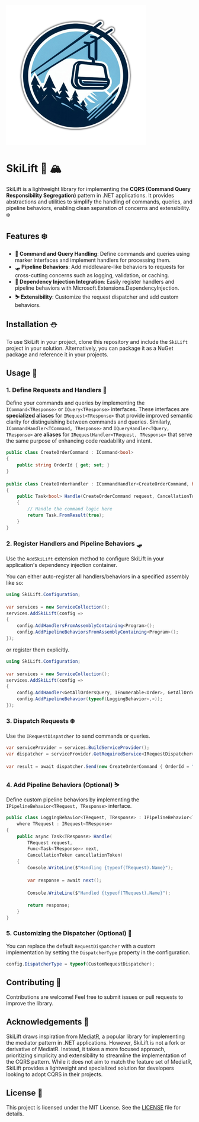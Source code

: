![SkiLift Logo](resources/skilift_logo_small.png)

# SkiLift 🚡 🏔️

SkiLift is a lightweight library for implementing the **CQRS (Command Query Responsibility Segregation)** pattern in .NET applications. It provides abstractions and utilities to simplify the handling of commands, queries, and pipeline behaviors, enabling clean separation of concerns and extensibility. ❄️

## Features ❄️

- **🎯 Command and Query Handling**: Define commands and queries using marker interfaces and implement handlers for processing them.
- **🛷 Pipeline Behaviors**: Add middleware-like behaviors to requests for cross-cutting concerns such as logging, validation, or caching.
- **💉 Dependency Injection Integration**: Easily register handlers and pipeline behaviors with Microsoft.Extensions.DependencyInjection.
- **⛷️ Extensibility**: Customize the request dispatcher and add custom behaviors.

## Installation ⛄

To use SkiLift in your project, clone this repository and include the `SkiLift` project in your solution. Alternatively, you can package it as a NuGet package and reference it in your projects.

## Usage 🚡

### 1. Define Requests and Handlers 🎿

Define your commands and queries by implementing the `ICommand<TResponse>` or `IQuery<TResponse>` interfaces. These interfaces are **specialized aliases** for `IRequest<TResponse>` that provide improved semantic clarity for distinguishing between commands and queries. Similarly, `ICommandHandler<TCommand, TResponse>` and `IQueryHandler<TQuery, TResponse>` are **aliases** for `IRequestHandler<TRequest, TResponse>` that serve the same purpose of enhancing code readability and intent.

```csharp
public class CreateOrderCommand : ICommand<bool>
{
    public string OrderId { get; set; }
}

public class CreateOrderHandler : ICommandHandler<CreateOrderCommand, bool>
{
    public Task<bool> Handle(CreateOrderCommand request, CancellationToken cancellationToken)
    {
        // Handle the command logic here
        return Task.FromResult(true);
    }
}
```

### 2. Register Handlers and Pipeline Behaviors 🛷

Use the `AddSkiLift` extension method to configure SkiLift in your application's dependency injection container.

You can either auto-register all handlers/behaviors in a specified assembly like so:

```csharp
using SkiLift.Configuration;

var services = new ServiceCollection();
services.AddSkiLift(config =>
{
    config.AddHandlersFromAssemblyContaining<Program>();
    config.AddPipelineBehaviorsFromAssemblyContaining<Program>();
});
```

or register them explicitly.

```csharp
using SkiLift.Configuration;

var services = new ServiceCollection();
services.AddSkiLift(config =>
{
    config.AddHandler<GetAllOrdersQuery, IEnumerable<Order>, GetAllOrdersHandler>();
    config.AddPipelineBehavior(typeof(LoggingBehavior<,>));
});
```

### 3. Dispatch Requests ❄️

Use the `IRequestDispatcher` to send commands or queries.

```csharp
var serviceProvider = services.BuildServiceProvider();
var dispatcher = serviceProvider.GetRequiredService<IRequestDispatcher>();

var result = await dispatcher.Send(new CreateOrderCommand { OrderId = "123" });
```

### 4. Add Pipeline Behaviors (Optional) ⛷️

Define custom pipeline behaviors by implementing the `IPipelineBehavior<TRequest, TResponse>` interface.

```csharp
public class LoggingBehavior<TRequest, TResponse> : IPipelineBehavior<TRequest, TResponse>
    where TRequest : IRequest<TResponse>
{
    public async Task<TResponse> Handle(
        TRequest request,
        Func<Task<TResponse>> next,
        CancellationToken cancellationToken)
    {
        Console.WriteLine($"Handling {typeof(TRequest).Name}");

        var response = await next();

        Console.WriteLine($"Handled {typeof(TRequest).Name}");

        return response;
    }
}
```

### 5. Customizing the Dispatcher (Optional) 🚡

You can replace the default `RequestDispatcher` with a custom implementation by setting the `DispatcherType` property in the configuration.

```csharp
config.DispatcherType = typeof(CustomRequestDispatcher);
```

## Contributing 🤝

Contributions are welcome! Feel free to submit issues or pull requests to improve the library.

## Acknowledgements 🙏

SkiLift draws inspiration from [MediatR](https://github.com/jbogard/MediatR), a popular library for implementing the mediator pattern in .NET applications. However, SkiLift is not a fork or derivative of MediatR. Instead, it takes a more focused approach, prioritizing simplicity and extensibility to streamline the implementation of the CQRS pattern. While it does not aim to match the feature set of MediatR, SkiLift provides a lightweight and specialized solution for developers looking to adopt CQRS in their projects.

## License 📜

This project is licensed under the MIT License. See the [LICENSE](LICENSE) file for details.
